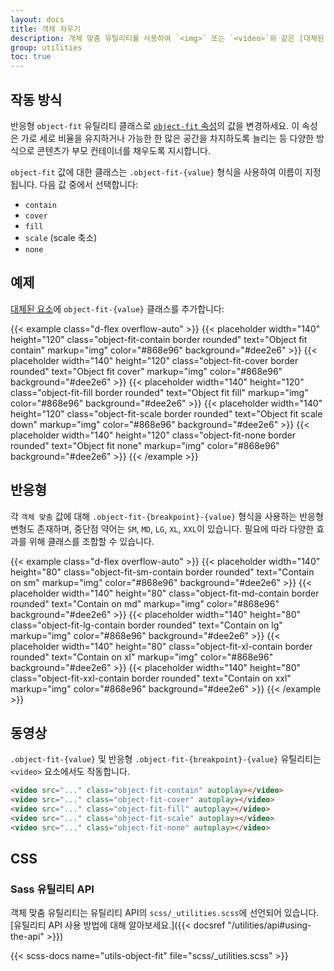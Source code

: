 ```yaml
---
layout: docs
title: 객체 차우기
description: 개체 맞춤 유틸리티를 사용하여 `<img>` 또는 `<video>`와 같은 [대체된 요소](https://developer.mozilla.org/en-US/docs/Web/CSS/Replaced_element)의 콘텐츠가 컨테이너에 맞게 크기를 조정하는 방법을 수정할 수 있습니다.
group: utilities
toc: true
---
```


## 작동 방식

반응형 `object-fit` 유틸리티 클래스로 [`object-fit` 속성](https://developer.mozilla.org/en-US/docs/Web/CSS/object-fit)의 값을 변경하세요. 이 속성은 가로 세로 비율을 유지하거나 가능한 한 많은 공간을 차지하도록 늘리는 등 다양한 방식으로 콘텐츠가 부모 컨테이너를 채우도록 지시합니다.

`object-fit` 값에 대한 클래스는 `.object-fit-{value}` 형식을 사용하여 이름이 지정됩니다. 다음 값 중에서 선택합니다:

- `contain`
- `cover`
- `fill`
- `scale` (scale 축소)
- `none`

## 예제

[대체된 요소](https://developer.mozilla.org/en-US/docs/Web/CSS/Replaced_element)에 `object-fit-{value}` 클래스를 추가합니다:

{{< example class="d-flex overflow-auto" >}}
{{< placeholder width="140" height="120" class="object-fit-contain border rounded" text="Object fit contain" markup="img" color="#868e96" background="#dee2e6" >}}
{{< placeholder width="140" height="120" class="object-fit-cover border rounded" text="Object fit cover" markup="img" color="#868e96" background="#dee2e6" >}}
{{< placeholder width="140" height="120" class="object-fit-fill border rounded" text="Object fit fill" markup="img" color="#868e96" background="#dee2e6" >}}
{{< placeholder width="140" height="120" class="object-fit-scale border rounded" text="Object fit scale down" markup="img" color="#868e96" background="#dee2e6" >}}
{{< placeholder width="140" height="120" class="object-fit-none border rounded" text="Object fit none" markup="img" color="#868e96" background="#dee2e6" >}}
{{< /example >}}

## 반응형

각 `객체 맞춤` 값에 대해 `.object-fit-{breakpoint}-{value}` 형식을 사용하는 반응형 변형도 존재하며, 중단점 약어는 `SM`, `MD`, `LG`, `XL`, `XXL`이 있습니다. 필요에 따라 다양한 효과를 위해 클래스를 조합할 수 있습니다.

{{< example class="d-flex overflow-auto" >}}
{{< placeholder width="140" height="80" class="object-fit-sm-contain border rounded" text="Contain on sm" markup="img" color="#868e96" background="#dee2e6" >}}
{{< placeholder width="140" height="80" class="object-fit-md-contain border rounded" text="Contain on md" markup="img" color="#868e96" background="#dee2e6" >}}
{{< placeholder width="140" height="80" class="object-fit-lg-contain border rounded" text="Contain on lg" markup="img" color="#868e96" background="#dee2e6" >}}
{{< placeholder width="140" height="80" class="object-fit-xl-contain border rounded" text="Contain on xl" markup="img" color="#868e96" background="#dee2e6" >}}
{{< placeholder width="140" height="80" class="object-fit-xxl-contain border rounded" text="Contain on xxl" markup="img" color="#868e96" background="#dee2e6" >}}
{{< /example >}}

## 동영상

`.object-fit-{value}` 및 반응형 `.object-fit-{breakpoint}-{value}` 유틸리티는 `<video>` 요소에서도 작동합니다.

```html
<video src="..." class="object-fit-contain" autoplay></video>
<video src="..." class="object-fit-cover" autoplay></video>
<video src="..." class="object-fit-fill" autoplay></video>
<video src="..." class="object-fit-scale" autoplay></video>
<video src="..." class="object-fit-none" autoplay></video>
```

## CSS

### Sass 유틸리티 API

객체 맞춤 유틸리티는 유틸리티 API의 `scss/_utilities.scss`에 선언되어 있습니다. [유틸리티 API 사용 방법에 대해 알아보세요.]({{< docsref "/utilities/api#using-the-api" >}})

{{< scss-docs name="utils-object-fit" file="scss/_utilities.scss" >}}
